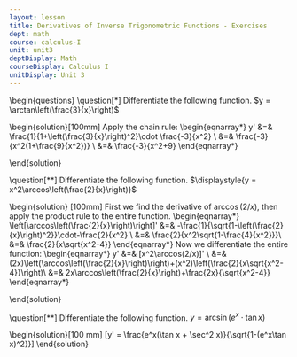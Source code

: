 ```yaml
---
layout: lesson
title: Derivatives of Inverse Trigonometric Functions - Exercises
dept: math
course: calculus-I
unit: unit3
deptDisplay: Math
courseDisplay: Calculus I
unitDisplay: Unit 3
---
```


\begin{questions}
\question[$*$] Differentiate the following function. $y = \arctan\left(\frac{3}{x}\right)$

\begin{solution}[100mm]
Apply the chain rule:
\begin{eqnarray*}
y' &=& \frac{1}{1+\left(\frac{3}{x}\right)^2}\cdot \frac{-3}{x^2} \\
&=& \frac{-3}{x^2(1+\frac{9}{x^2})} \\
&=& \frac{-3}{x^2+9}
\end{eqnarray*}

\end{solution}

\question[$**$] Differentiate the following function. $\displaystyle{y = x^2\arccos\left(\frac{2}{x}\right)}$

\begin{solution} [100mm]
First we find the derivative of $\arccos(2/x)$, then apply the product rule to the entire function.
\begin{eqnarray*}
\left[\arccos\left(\frac{2}{x}\right)\right]' &=& -\frac{1}{\sqrt{1-\left(\frac{2}{x}\right)^2}}\cdot-\frac{2}{x^2} \\
&=& \frac{2}{x^2\sqrt{1-\frac{4}{x^2}}}\\
&=& \frac{2}{x\sqrt{x^2-4}}
\end{eqnarray*}
Now we differentiate the entire function:
\begin{eqnarray*}
y' &=& [x^2\arccos(2/x)]' \\
&=& (2x)\left(\arccos\left(\frac{2}{x}\right)\right)+(x^2)\left(\frac{2}{x\sqrt{x^2-4}}\right)\\
&=& 2x\arccos\left(\frac{2}{x}\right)+\frac{2x}{\sqrt{x^2-4}}
\end{eqnarray*}

\end{solution}

\question[$**$] Differentiate the following function. $\displaystyle{y = \arcsin ( e^x \cdot \tan x})$

\begin{solution}[100 mm]
\[y' = \frac{e^x(\tan x + \sec^2 x)}{\sqrt{1-(e^x\tan x)^2}}\]
\end{solution}
